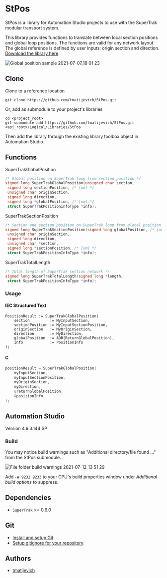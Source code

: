 # StPos

StPos is a library for Automation Studio projects to use with the SuperTrak modular transport system.

This library provides functions to translate between local section positions and global loop positions.  The functions are valid for any network layout.  The global reference is defined by user inputs: origin section and direction.  [Download the library here](https://github.com/tmatijevich/StPos/releases/latest/download/StPos.zip).

<img src="https://user-images.githubusercontent.com/33841634/124838969-831b1c80-df4d-11eb-886e-6ab1ff9d2343.png" alt="Global position sample 2021-07-07_18 01 23" style="display:block; margin-left:auto; margin-right:auto;">

## Clone

Clone to a reference location

```
git clone https://github.com/tmatijevich/StPos.git
```

Or, add as submodule to your project's libraries

```
cd <project_root>
git submodule add https://github.com/tmatijevich/StPos.git <apj_root>/Logical/Libraries/StPos
```

Then add the library through the existing library toolbox object in Automation Studio.

## Functions

SuperTrakGlobalPosition

```C
/* Global position on SuperTrak loop from section position */
signed long SuperTrakGlobalPosition(unsigned char section,
 signed long sectionPosition, /* [um] */
 unsigned char originSection, 
 signed long direction,
 signed long *globalPosition, /* [um] */
 struct SuperTrakPositionInfoType *info);
```

SuperTrakSectionPosition

```C
/* Section and section position on SuperTrak loop from global position */
signed long SuperTrakSectionPosition(signed long globalPosition, /* [um] */
 unsigned char originSection,
 signed long direction,
 unsigned char *section,
 signed long *sectionPosition, /* [um] */
 struct SuperTrakPositionInfoType *info);
```

SuperTrakTotalLength

```C
/* Total length of SuperTrak section network */
signed long SuperTrakTotalLength(signed long *length,
 struct SuperTrakPositionInfoType *info);
```

### Usage

#### IEC Structured Text

```
PositionResult := SuperTrakGlobalPosition(
    section         := MyInputSection,
    sectionPosition := MyInputSectionPosition,
    originSection   := MyOriginSection,
    direction       := MyDirection,
    globalPosition  := ADR(ReturnGlobalPosition),
    info            := PositionInfo
);
```

#### C

```C
positionResult = SuperTrakGlobalPosition(
    myInputSection,
    myInputSectionPosition,
    myOriginSection,
    myDirection,
    &returnGlobalPosition,
    &positionInfo
);
```

## Automation Studio

Version 4.9.3.144 SP

### Build

You may notice build warnings such as "Additional directory/file found ..." from the StPos submodule.

![File folder build warnings 2021-07-12_13 51 29](https://user-images.githubusercontent.com/33841634/125345690-77996e00-e31e-11eb-9f58-4bf563ac07a4.png)

Add `-W 9232 9233` to your CPU's build properties window under *Additional build options* to suppress.

## Dependencies

- `SuperTrak` >= 0.6.0

## Git

- [Install and setup Git](https://tmatijevich.github.io/gfw-tutorial/)
- [Setup gitignore for your repository](https://gist.github.com/tmatijevich/453436f1e6abc62a3d052d9b03f9db58)

## Authors

- [tmatijevich](https://github.com/tmatijevich)
